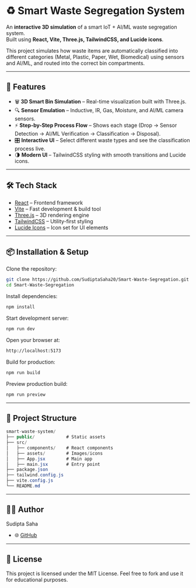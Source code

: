 # ♻️ Smart Waste Segregation System

An **interactive 3D simulation** of a smart IoT + AI/ML waste segregation system.  
Built using **React, Vite, Three.js, TailwindCSS, and Lucide icons**.  

This project simulates how waste items are automatically classified into different categories (Metal, Plastic, Paper, Wet, Biomedical) using sensors and AI/ML, and routed into the correct bin compartments.

---

## 🚀 Features

- 🗑 **3D Smart Bin Simulation** – Real-time visualization built with Three.js.  
- 🔍 **Sensor Emulation** – Inductive, IR, Gas, Moisture, and AI/ML camera sensors.  
- ⚡ **Step-by-Step Process Flow** – Shows each stage (Drop → Sensor Detection → AI/ML Verification → Classification → Disposal).  
- 🎛 **Interactive UI** – Select different waste types and see the classification process live.  
- 🌗 **Modern UI** – TailwindCSS styling with smooth transitions and Lucide icons.  

---

## 🛠️ Tech Stack

- [React](https://react.dev/) – Frontend framework  
- [Vite](https://vitejs.dev/) – Fast development & build tool  
- [Three.js](https://threejs.org/) – 3D rendering engine  
- [TailwindCSS](https://tailwindcss.com/) – Utility-first styling  
- [Lucide Icons](https://lucide.dev/) – Icon set for UI elements  

---

## 📦 Installation & Setup

Clone the repository:
```bash
git clone https://github.com/SudiptaSaha20/Smart-Waste-Segregation.git
cd Smart-Waste-Segregation
```

Install dependencies:
```bash
npm install
```

Start development server:
```bash
npm run dev
```

Open your browser at:
```bash
http://localhost:5173
```

Build for production:
```bash
npm run build
```

Preview production build:
```bash
npm run preview
```

---

## 📂 Project Structure
```csharp
smart-waste-system/
├── public/            # Static assets
├── src/
│   ├── components/    # React components
│   ├── assets/        # Images/icons
│   ├── App.jsx        # Main app
│   ├── main.jsx       # Entry point
├── package.json
├── tailwind.config.js
├── vite.config.js
└── README.md

```

--- 

## 👨‍💻 Author

Sudipta Saha

- 🌐 [GitHub](https://github.com/SudiptaSaha20)


---

## 📜 License

This project is licensed under the MIT License.
Feel free to fork and use it for educational purposes.

